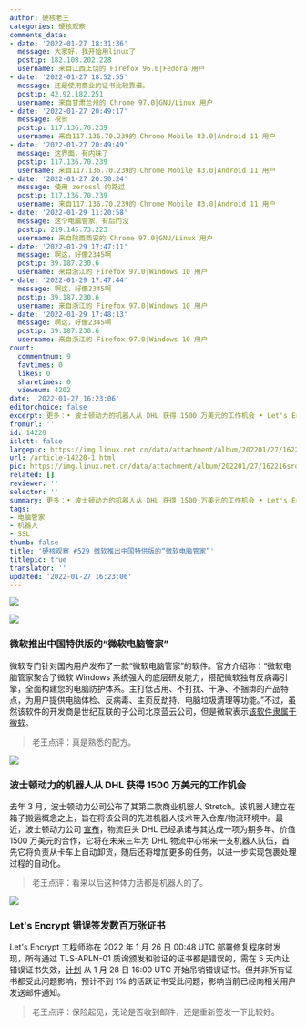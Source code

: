 ```yaml
---
author: 硬核老王
categories: 硬核观察
comments_data:
- date: '2022-01-27 18:31:36'
  message: 大家好，我开始用linux了
  postip: 182.108.202.228
  username: 来自江西上饶的 Firefox 96.0|Fedora 用户
- date: '2022-01-27 18:52:55'
  message: 还是使用商业的证书比较靠谱。
  postip: 42.92.182.251
  username: 来自甘肃兰州的 Chrome 97.0|GNU/Linux 用户
- date: '2022-01-27 20:49:17'
  message: 祝贺
  postip: 117.136.70.239
  username: 来自117.136.70.239的 Chrome Mobile 83.0|Android 11 用户
- date: '2022-01-27 20:49:49'
  message: 这界面，有内味了
  postip: 117.136.70.239
  username: 来自117.136.70.239的 Chrome Mobile 83.0|Android 11 用户
- date: '2022-01-27 20:50:24'
  message: 使用 zerossl 的路过
  postip: 117.136.70.239
  username: 来自117.136.70.239的 Chrome Mobile 83.0|Android 11 用户
- date: '2022-01-29 11:20:58'
  message: 这个电脑管家，有后门没
  postip: 219.145.73.223
  username: 来自陕西西安的 Chrome 97.0|GNU/Linux 用户
- date: '2022-01-29 17:47:11'
  message: 啊这，好像2345啊
  postip: 39.187.230.6
  username: 来自浙江的 Firefox 97.0|Windows 10 用户
- date: '2022-01-29 17:47:44'
  message: 啊这，好像2345啊
  postip: 39.187.230.6
  username: 来自浙江的 Firefox 97.0|Windows 10 用户
- date: '2022-01-29 17:48:13'
  message: 啊这，好像2345啊
  postip: 39.187.230.6
  username: 来自浙江的 Firefox 97.0|Windows 10 用户
count:
  commentnum: 9
  favtimes: 0
  likes: 0
  sharetimes: 0
  viewnum: 4202
date: '2022-01-27 16:23:06'
editorchoice: false
excerpt: 更多：• 波士顿动力的机器人从 DHL 获得 1500 万美元的工作机会 • Let's Encrypt 错误签发数百万张证书
fromurl: ''
id: 14220
islctt: false
largepic: https://img.linux.net.cn/data/attachment/album/202201/27/162216sro2qvs2ddqior2d.jpg
url: /article-14220-1.html
pic: https://img.linux.net.cn/data/attachment/album/202201/27/162216sro2qvs2ddqior2d.jpg.thumb.jpg
related: []
reviewer: ''
selector: ''
summary: 更多：• 波士顿动力的机器人从 DHL 获得 1500 万美元的工作机会 • Let's Encrypt 错误签发数百万张证书
tags:
- 电脑管家
- 机器人
- SSL
thumb: false
title: '硬核观察 #529 微软推出中国特供版的“微软电脑管家”'
titlepic: true
translator: ''
updated: '2022-01-27 16:23:06'
---
```


![](/data/attachment/album/202201/27/162216sro2qvs2ddqior2d.jpg)


![](/data/attachment/album/202201/27/162224i8b9hvw8pzp5oo80.jpg)


### 微软推出中国特供版的“微软电脑管家”


微软专门针对国内用户发布了一款“微软电脑管家”的软件。官方介绍称：“微软电脑管家聚合了微软 Windows 系统强大的底层研发能力，搭配微软独有反病毒引擎，全面构建您的电脑防护体系。主打低占用、不打扰、干净、不捆绑的产品特点，为用户提供电脑体检、反病毒、主页反劫持、电脑垃圾清理等功能。”不过，虽然该软件的开发商是世纪互联的子公司北京蓝云公司，但是微软表示[该软件隶属于微软](https://answers.microsoft.com/zh-hans/windows/forum/all/%E5%BE%AE%E8%BD%AF%E7%94%B5%E8%84%91%E7%AE%A1/4a460771-247c-4c3d-865b-5dfa401808ff)。



> 
> 老王点评：真是熟悉的配方。
> 
> 
> 


![](/data/attachment/album/202201/27/162232wj5r6u1qh5jtt5hw.jpg)


### 波士顿动力的机器人从 DHL 获得 1500 万美元的工作机会


去年 3 月，波士顿动力公司公布了其第二款商业机器人 Stretch。该机器人建立在箱子搬运概念之上，旨在将该公司的先进机器人技术带入仓库/物流环境中。最近，波士顿动力公司 [宣布](https://www.therobotreport.com/boston-dynamics-delivering-fleet-of-stretch-robots-to-dhl/)，物流巨头 DHL 已经承诺与其达成一项为期多年、价值 1500 万美元的合作，它将在未来三年为 DHL 物流中心带来一支机器人队伍，首先它将负责从卡车上自动卸货，随后还将增加更多的任务，以进一步实现包裹处理过程的自动化。



> 
> 老王点评：看来以后这种体力活都是机器人的了。
> 
> 
> 


![](/data/attachment/album/202201/27/162248e6l0bbb70tw0p90l.jpg)


### Let's Encrypt 错误签发数百万张证书


Let's Encrypt 工程师称在 2022 年 1 月 26 日 00:48 UTC 部署修复程序时发现，所有通过 TLS-APLN-01 质询颁发和验证的证书都是错误的，需在 5 天内让错误证书失效，[计划](https://community.letsencrypt.org/t/2022-01-25-issue-with-tls-alpn-01-validation-method/170450) 从 1 月 28 日 16:00 UTC 开始吊销错误证书。但并非所有证书都受此问题影响，预计不到 1% 的活跃证书受此问题，影响当前已经向相关用户发送邮件通知。



> 
> 老王点评：保险起见，无论是否收到邮件，还是重新签发一下比较好。
> 
> 
>